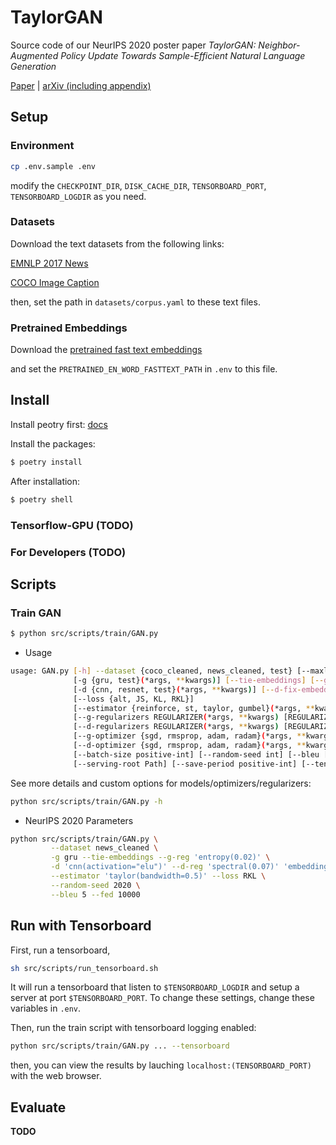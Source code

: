 # TaylorGAN

Source code of our NeurIPS 2020 poster paper *TaylorGAN: Neighbor-Augmented Policy Update Towards Sample-Efficient Natural Language Generation*

[Paper](https://neurips.cc/virtual/2020/public/poster_e1fc9c082df6cfff8cbcfff2b5a722ef.html) | [arXiv (including appendix)](https://arxiv.org/abs/2011.13527)

## Setup

### Environment

```bash
cp .env.sample .env
```

modify the `CHECKPOINT_DIR`, `DISK_CACHE_DIR`, `TENSORBOARD_PORT`, `TENSORBOARD_LOGDIR` as you need.

### Datasets

Download the text datasets from the following links:

[EMNLP 2017 News](https://github.com/pclucas14/GansFallingShort/tree/master/real_data_experiments/data/news)

[COCO Image Caption](https://github.com/pclucas14/GansFallingShort/tree/master/real_data_experiments/data/coco)

then, set the path in `datasets/corpus.yaml` to these text files.

### Pretrained Embeddings

Download the [pretrained fast text embeddings](https://drive.google.com/file/d/1w4AXIWYAukPbs7CQrH7_gxxpToSaecp1/view?usp=sharing)

and set the `PRETRAINED_EN_WORD_FASTTEXT_PATH` in `.env` to this file.

## Install

Install peotry first: [docs](https://python-poetry.org/docs/)

Install the packages:

```bash
$ poetry install
```

After installation:

```bash
$ poetry shell
```

### Tensorflow-GPU (**TODO**)

### For Developers (**TODO**)

## Scripts

### Train GAN

```bash
$ python src/scripts/train/GAN.py
```

- Usage

```bash
usage: GAN.py [-h] --dataset {coco_cleaned, news_cleaned, test} [--maxlen positive-int] [--vocab_size positive-int]
              [-g {gru, test}(*args, **kwargs)] [--tie-embeddings] [--g-fix-embeddings]
              [-d {cnn, resnet, test}(*args, **kwargs)] [--d-fix-embeddings]
              [--loss {alt, JS, KL, RKL}]
              [--estimator {reinforce, st, taylor, gumbel}(*args, **kwargs)] [--d-steps positive-int]
              [--g-regularizers REGULARIZER(*args, **kwargs) [REGULARIZER(*args, **kwargs) ...]]
              [--d-regularizers REGULARIZER(*args, **kwargs) [REGULARIZER(*args, **kwargs) ...]]
              [--g-optimizer {sgd, rmsprop, adam, radam}(*args, **kwargs)]
              [--d-optimizer {sgd, rmsprop, adam, radam}(*args, **kwargs)] [--epochs positive-int]
              [--batch-size positive-int] [--random-seed int] [--bleu [int∈[1, 5]]] [--fed [positive-int]] [--checkpoint-root Path]
              [--serving-root Path] [--save-period positive-int] [--tensorboard [Path]] [--tags TAG [TAG ...]] [--jit] [--debug] [--profile [Path]]
```

See more details and custom options for models/optimizers/regularizers:

```bash
python src/scripts/train/GAN.py -h
```

- NeurIPS 2020 Parameters

```bash
python src/scripts/train/GAN.py \
         --dataset news_cleaned \
         -g gru --tie-embeddings --g-reg 'entropy(0.02)' \
         -d 'cnn(activation="elu")' --d-reg 'spectral(0.07)' 'embedding(0.2, max_norm=1)' \
         --estimator 'taylor(bandwidth=0.5)' --loss RKL \
         --random-seed 2020 \
         --bleu 5 --fed 10000
```

## Run with Tensorboard

First, run a tensorboard,

```sh
sh src/scripts/run_tensorboard.sh
```

It will run a tensorboard that listen to `$TENSORBOARD_LOGDIR` and setup a server at port `$TENSORBOARD_PORT`. To change these settings, change these variables in `.env`.

Then, run the train script with tensorboard logging enabled:

```bash
python src/scripts/train/GAN.py ... --tensorboard
```

then, you can view the results by lauching `localhost:(TENSORBOARD_PORT)` with the web browser.

## Evaluate

**TODO**
